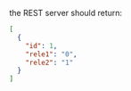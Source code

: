 the REST server should return:
```json
[
  {
    "id": 1,
    "rele1": "0",
    "rele2": "1"
  }
]
```

